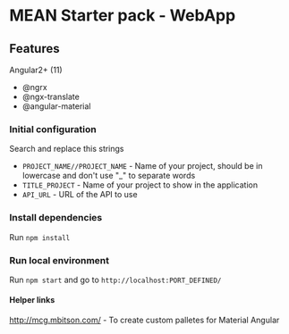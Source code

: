 # MEAN Starter pack - WebApp

## Features

Angular2+ (11)

- @ngrx
- @ngx-translate
- @angular-material

### Initial configuration

Search and replace this strings

- `PROJECT_NAME//PROJECT_NAME` - Name of your project, should be in lowercase and don't use "_" to separate words
- `TITLE_PROJECT` - Name of your project to show in the application
- `API_URL` - URL of the API to use

### Install dependencies

Run `npm install`

### Run local environment

Run `npm start`
and go to `http://localhost:PORT_DEFINED/`

#### Helper links

http://mcg.mbitson.com/ - To create custom palletes for Material Angular
